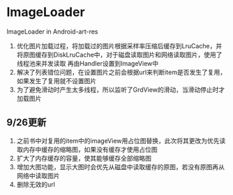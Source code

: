 # ImageLoader
ImageLoader in Android-art-res

1. 优化图片加载过程，将加载过的图片根据采样率压缩后缓存到LruCache，并将原图缓存到DiskLruCache中，对于磁盘读取图片和网络读取图片，使用了线程池来并发读取
再由Handler设置到ImageView中
2. 解决了列表错位问题，在设置图片之前会根据url来判断item是否发生了复用，如果发生了复用就不设置图片
3. 为了避免滑动时产生太多线程，所以监听了GrdView的滑动，当滑动停止时才加载图片

## 9/26更新
1. 之前书中对复用的item中的imageView用占位图替换，此次将其更改为优先读取内存中缓存的缩略图，如果没有缓存才使用占位图
2. 扩大了内存缓存的容量，使其能够缓存全部缩略图
3. 增加大图功能，显示大图时会优先从磁盘中读取缓存的原图，若没有原图再从网络中读取图片
4. 删除无效的url
